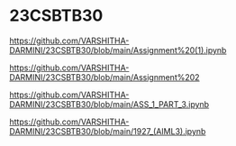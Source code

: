 # 23CSBTB30
https://github.com/VARSHITHA-DARMINI/23CSBTB30/blob/main/Assignment%20(1).ipynb


https://github.com/VARSHITHA-DARMINI/23CSBTB30/blob/main/Assignment%202

https://github.com/VARSHITHA-DARMINI/23CSBTB30/blob/main/ASS_1_PART_3.ipynb


https://github.com/VARSHITHA-DARMINI/23CSBTB30/blob/main/1927_(AIML3).ipynb
